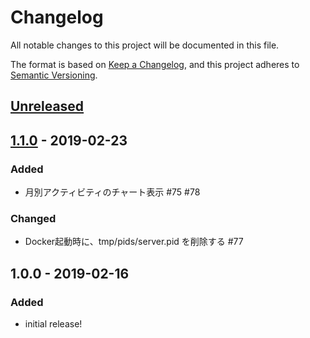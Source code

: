 # Changelog
All notable changes to this project will be documented in this file.

The format is based on [Keep a Changelog](https://keepachangelog.com/en/1.0.0/),
and this project adheres to [Semantic Versioning](https://semver.org/spec/v2.0.0.html).

## [Unreleased]

## [1.1.0] - 2019-02-23

### Added
- 月別アクティビティのチャート表示 #75 #78

### Changed
- Docker起動時に、tmp/pids/server.pid を削除する #77

## 1.0.0 - 2019-02-16
### Added
- initial release!

[Unreleased]: https://github.com/olivierlacan/keep-a-changelog/compare/v1.1.0...HEAD
[1.1.0]: https://github.com/june29/sokuseki/compare/v1.0.0...v1.1.0

